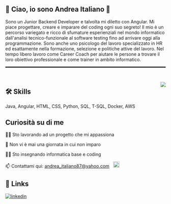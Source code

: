 ## 🚀 Ciao, io sono Andrea Italiano 👋
Sono un Junior Backend Developer e talvolta mi diletto con Angular. Mi piace progettare, creare e imparare del coding ogni suo segreto!
Il mio è un percorso variegato e ricco di sfumature esperienziali nel mondo informatico dall'analisi tecnico-funzionale al software testing fino ad arrivare oggi alla programmazione. 
Sono anche uno psicologo del lavoro specializzato in HR ed esattamente nella formazione, selezione e politiche attive del lavoro.
Nel tempo libero lavoro come Career Coach per aiutare le persone a trovare il loro obiettivo professionale e come trainer in ambito informatico. 



<hr style="height: 0.25em"/>
<br>
<p><img src="https://i.postimg.cc/XJCFTV93/avatar-removebg-preview.png" align="right" style="max-width: 100%; display: inline-block;">
</p>


## 🛠 Skills
Java, Angular, HTML, CSS, Python, SQL, T-SQL, Docker, AWS


## Curiosità su di me
👩‍💻 Sto lavorando ad un progetto che mi appassiona

🧠 Non vi è mai una giornata in cui non imparo

👯‍♀️ Sto insegnando informatica base e coding

📫 Contattami qui: andrea_italiano87@yahoo.com &nbsp; <a href="mailto:andrea_italiano87@yahoo.com"><img src="img.png" width="20"/></a>



## 🔗 Links
[![linkedin](https://img.shields.io/badge/linkedin-0A66C2?style=for-the-badge&logo=linkedin&logoColor=white)](https://www.linkedin.com/in/andrea-italiano/)
